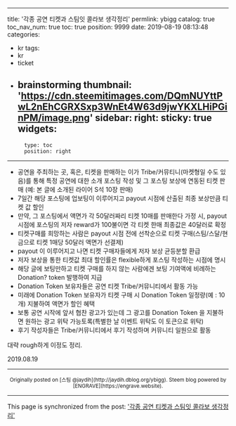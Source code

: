 
---
title: '각종 공연 티켓과 스팀잇 콜라보 생각정리'
permlink: ybigg
catalog: true
toc_nav_num: true
toc: true
position: 9999
date: 2019-08-19 08:13:48
categories:
- kr
tags:
- kr
- ticket
- brainstorming
thumbnail: 'https://cdn.steemitimages.com/DQmNUYttPwL2nEhCGRXSxp3WnEt4W63d9jwYKXLHiPGinPM/image.png'
sidebar:
    right:
        sticky: true
widgets:
    -
        type: toc
        position: right
---


* 공연을 주최하는 곳, 혹은, 티켓을 판매하는 이가 Tribe/커뮤티니(마켓형일 수도 있음)를 통해 특정 공연에 대한 소개 포스팅 작성 및 그 포스팅 보상에 연동된 티켓 판매 (예: 본 글에 소개된 라이어 S석 10장 판매)
* 7일간 해당 포스팅에 업보팅이 이루어지고 payout 시점에 산출된 최종 보상만큼 티켓 값 할인
* 만약, 그 포스팅에서 액면가 각 50달러짜리 티켓 10매를 판매한다 가정 시, payout 시점에 포스팅의 저자 reward가 100불이면 각 티켓 한매 최종값은 40달러로 확정
* 티켓구매를 희망하는 사람은 payout 시점 전에 선착순으로 티켓 구매(스팀/스달/현금으로 티켓 1매당 50달러 액면가 선결제)
* payout 이 이루어지고 나면 티켓 구매자들에게 저자 보상 균등분할 환급
* 저자 보상을 통한 티켓값 최대 할인률은 flexible하게 포스팅 작성하는 시점에 명시
* 해당 글에 보팅만하고 티켓 구매를 하지 않는 사람에겐 보팅 기여액에 비례하는 Donation? token 발행하여 지급
* Donation Token 보유자들은 공연 티켓 Tribe/커뮤니티에서 활동 가능
* 미래에 Donation Token 보유자가 티켓 구매 시 Donation Token 일정량(예 : 10개) 지불하여 액면가 할인 혜택
* 보통 공연 시작에 앞서 협찬 광고가 있는데 그 광고를 Donation Token 을 지불하면 원하는 광고 위탁 가능토록(특별한 날 이벤트 위탁도 이 토큰으로 위탁)
* 후기 작성자들은 Tribe/커뮤니티에서 후기 작성하며 커뮤니티 일원으로 활동

대략 rough하게 이정도 정리.

2019.08.19

***
<center><sup>Originally posted on [스팀 @jaydih](http://jaydih.dblog.org/ybigg). Steem blog powered by [ENGRAVE](https://engrave.website).</sup></center>

- - -

This page is synchronized from the post: ['각종 공연 티켓과 스팀잇 콜라보 생각정리'](https://steemit.com/@jaydih/ybigg)

